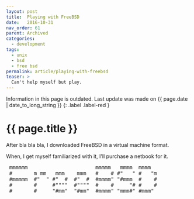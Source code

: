 ```yaml
---
layout: post
title:  Playing with FreeBSD
date:   2016-10-31
nav_order: 61
parent: Archived
categories:
  - development
tags:
  - unix
  - bsd
  - free bsd
permalink: article/playing-with-freebsd
teaser: >
  Can't help myself but play.
---
```


Information in this page is outdated. Last update was made on {{ page.date | date_to_long_string }}
{: .label .label-red }

# {{ page.title }}

After bla bla bla, I downloaded FreeBSD in a virtual machine format.

When, I get myself familiarized with it, I'll purchase a netbook for it.

<pre>
 mmmmmm                      mmmmm   mmmm  mmmm
 #       m mm   mmm    mmm   #    # #"   " #   "m
 #mmmmm  #"  " #"  #  #"  #  #mmmm" "#mmm  #    #
 #       #     #""""  #""""  #    #     "# #    #
 #       #     "#mm"  "#mm"  #mmmm" "mmm#" #mmm"
</pre>

